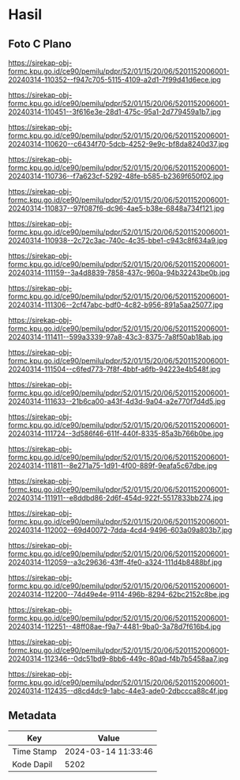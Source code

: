 # Hasil

## Foto C Plano

https://sirekap-obj-formc.kpu.go.id/ce90/pemilu/pdpr/52/01/15/20/06/5201152006001-20240314-110352--f947c705-5115-4109-a2d1-7f99d41d6ece.jpg

https://sirekap-obj-formc.kpu.go.id/ce90/pemilu/pdpr/52/01/15/20/06/5201152006001-20240314-110451--3f616e3e-28d1-475c-95a1-2d779459a1b7.jpg

https://sirekap-obj-formc.kpu.go.id/ce90/pemilu/pdpr/52/01/15/20/06/5201152006001-20240314-110620--c6434f70-5dcb-4252-9e9c-bf8da8240d37.jpg

https://sirekap-obj-formc.kpu.go.id/ce90/pemilu/pdpr/52/01/15/20/06/5201152006001-20240314-110736--f7a623cf-5292-48fe-b585-b2369f650f02.jpg

https://sirekap-obj-formc.kpu.go.id/ce90/pemilu/pdpr/52/01/15/20/06/5201152006001-20240314-110837--97f087f6-dc96-4ae5-b38e-6848a734f121.jpg

https://sirekap-obj-formc.kpu.go.id/ce90/pemilu/pdpr/52/01/15/20/06/5201152006001-20240314-110938--2c72c3ac-740c-4c35-bbe1-c943c8f634a9.jpg

https://sirekap-obj-formc.kpu.go.id/ce90/pemilu/pdpr/52/01/15/20/06/5201152006001-20240314-111159--3a4d8839-7858-437c-960a-94b32243be0b.jpg

https://sirekap-obj-formc.kpu.go.id/ce90/pemilu/pdpr/52/01/15/20/06/5201152006001-20240314-111306--2cf47abc-bdf0-4c82-b956-891a5aa25077.jpg

https://sirekap-obj-formc.kpu.go.id/ce90/pemilu/pdpr/52/01/15/20/06/5201152006001-20240314-111411--599a3339-97a8-43c3-8375-7a8f50ab18ab.jpg

https://sirekap-obj-formc.kpu.go.id/ce90/pemilu/pdpr/52/01/15/20/06/5201152006001-20240314-111504--c6fed773-7f8f-4bbf-a6fb-94223e4b548f.jpg

https://sirekap-obj-formc.kpu.go.id/ce90/pemilu/pdpr/52/01/15/20/06/5201152006001-20240314-111633--21b6ca00-a43f-4d3d-9a04-a2e770f7d4d5.jpg

https://sirekap-obj-formc.kpu.go.id/ce90/pemilu/pdpr/52/01/15/20/06/5201152006001-20240314-111724--3d586f46-611f-440f-8335-85a3b766b0be.jpg

https://sirekap-obj-formc.kpu.go.id/ce90/pemilu/pdpr/52/01/15/20/06/5201152006001-20240314-111811--8e271a75-1d91-4f00-889f-9eafa5c67dbe.jpg

https://sirekap-obj-formc.kpu.go.id/ce90/pemilu/pdpr/52/01/15/20/06/5201152006001-20240314-111911--e8ddbd86-2d6f-454d-922f-5517833bb274.jpg

https://sirekap-obj-formc.kpu.go.id/ce90/pemilu/pdpr/52/01/15/20/06/5201152006001-20240314-112002--69d40072-7dda-4cd4-9496-603a09a803b7.jpg

https://sirekap-obj-formc.kpu.go.id/ce90/pemilu/pdpr/52/01/15/20/06/5201152006001-20240314-112059--a3c29636-43ff-4fe0-a324-111d4b8488bf.jpg

https://sirekap-obj-formc.kpu.go.id/ce90/pemilu/pdpr/52/01/15/20/06/5201152006001-20240314-112200--74d49e4e-9114-496b-8294-62bc2152c8be.jpg

https://sirekap-obj-formc.kpu.go.id/ce90/pemilu/pdpr/52/01/15/20/06/5201152006001-20240314-112251--48ff08ae-f9a7-4481-9ba0-3a78d7f616b4.jpg

https://sirekap-obj-formc.kpu.go.id/ce90/pemilu/pdpr/52/01/15/20/06/5201152006001-20240314-112346--0dc51bd9-8bb6-449c-80ad-f4b7b5458aa7.jpg

https://sirekap-obj-formc.kpu.go.id/ce90/pemilu/pdpr/52/01/15/20/06/5201152006001-20240314-112435--d8cd4dc9-1abc-44e3-ade0-2dbccca88c4f.jpg


## Metadata

| Key        | Value               |
| ---------- | ------------------- |
| Time Stamp | 2024-03-14 11:33:46 |
| Kode Dapil | 5202                |



